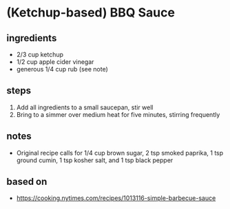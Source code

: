 # (Ketchup-based) BBQ Sauce

## ingredients  
* 2/3 cup ketchup  
* 1/2 cup apple cider vinegar  
* generous 1/4 cup rub (see note)  

## steps
1. Add all ingredients to a small saucepan, stir well  
2. Bring to a simmer over medium heat for five minutes, stirring frequently  

## notes  
* Original recipe calls for 1/4 cup brown sugar, 2 tsp smoked paprika, 1 tsp ground cumin, 1 tsp kosher salt, and 1 tsp black pepper  

## based on  
* https://cooking.nytimes.com/recipes/1013116-simple-barbecue-sauce  

